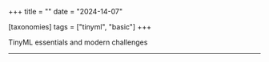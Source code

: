 +++
title = ""
date = "2024-14-07"

[taxonomies]
tags = ["tinyml", "basic"]
+++

TinyML essentials and modern challenges 

<!-- more -->
---